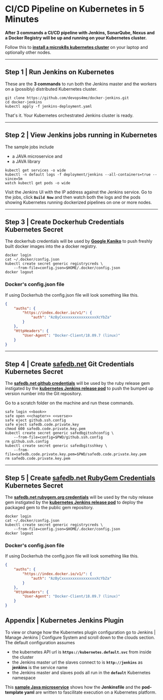 
# CI/CD Pipeline on Kubernetes in 5 Minutes

**After 3 commands a CI/CD pipeline with Jenkins, SonarQube, Nexus and a Docker Registry will be up and running on your Kubernetes cluster.**

Follow this to **[install a microk8s kubernetes cluster](https://www.devopswiki.co.uk/kubernetes/microk8s-install)** on your laptop and optionally other nodes.


---


## Step 1 | Run Jenkins on Kubernetes

These are the **3 commands** to run both the Jenkins master and the workers on a (possibly) distributed Kubernetes cluster.

```
git clone https://github.com/devops4me/docker-jenkins.git
cd docker-jenkins
kubectl apply -f jenkins-deployment.yaml
```

That's it. Your Kubernetes orchestrated Jenkins cluster is ready.


---


## Step 2 | View Jenkins jobs running in Kubernetes

The sample jobs include
- a JAVA microservice and
- a JAVA library

```
kubectl get services -o wide
kubectl -n default logs -f deployment/jenkins --all-containers=true --since=5m
watch kubectl get pods -o wide
```

Visit the Jenkins UI with the IP address against the Jenkins service. Go to the jobs, click **`Build Now`** and then watch both the logs and the pods showing Kubernetes running dockerized pipelines on one or more nodes.


---

## Step 3 | Create Dockerhub Credentials Kubernetes Secret

The dockerhub credentials will be used by **[Google Kaniko](https://www.devopswiki.co.uk/kubernetes/kaniko)** to push freshly built docker images into the a docker registry.

```
docker login
cat ~/.docker/config.json
kubectl create secret generic registrycreds \
    --from-file=config.json=$HOME/.docker/config.json
docker logout
```

### Docker's config.json file

If using Dockerhub the config.json file will look something like this.

```json
{
	"auths": {
		"https://index.docker.io/v1/": {
			"auth": "AzByCxxxxxxxxxxxxxxxxXcYbZa"
		}
	},
	"HttpHeaders": {
		"User-Agent": "Docker-Client/18.09.7 (linux)"
	}
}
```


---


## Step 4 | Create [safedb.net](https://github.com/devops4me/safedb.net) Git Credentials Kubernetes Secret

The **[safedb.net github credentials](https://github.com/devops4me/safedb.net)** will be used by the ruby release gem instigated by the **[kubernetes Jenkins release pod](https://github.com/devops4me/safedb.net/blob/master/pod-image-release.yaml)** to push the bumped up version number into the Git repository.

Go to a scratch folder on the machine and run these commands.
```
safe login <<book>>
safe open <<chapter>> <<verse>>
safe eject github.ssh.config
safe eject safedb.code.private.key
chmod 600 safedb.code.private.key.pem
kubectl create secret generic safedbgitsshconfig \
    --from-file=config=$PWD/github.ssh.config
rm github.ssh.config
kubectl create secret generic safedbgitsshkey \
    --from-file=safedb.code.private.key.pem=$PWD/safedb.code.private.key.pem
rm safedb.code.private.key.pem
```


---


## Step 5 | Create [safedb.net RubyGem Credentials](https://rubygems.org/gems/safedb) Kubernetes Secret

The **[safedb.net rubygem.org credentials](https://rubygems.org/gems/safedb)** will be used by the ruby release gem instigated by the **[kubernetes Jenkins release pod](https://github.com/devops4me/safedb.net/blob/master/pod-image-release.yaml)** to deploy the packaged gem to the public gem repository.

```
docker login
cat ~/.docker/config.json
kubectl create secret generic registrycreds \
    --from-file=config.json=$HOME/.docker/config.json
docker logout
```

### Docker's config.json file

If using Dockerhub the config.json file will look something like this.

```json
{
	"auths": {
		"https://index.docker.io/v1/": {
			"auth": "AzByCxxxxxxxxxxxxxxxxXcYbZa"
		}
	},
	"HttpHeaders": {
		"User-Agent": "Docker-Client/18.09.7 (linux)"
	}
}
```





## Appendix | Kubernetes Jenkins Plugin

To view or change how the Kubernetes plugin configuration go to Jenkins | Manage Jenkins | Configure System and scroll down to the clouds section. The default configuration assumes

- the kubernetes API url is **`https://kubernetes.default.svc`** from inside the cluster
- the Jenkins master url the slaves connect to is **`http://jenkins`** as **jenkins** is the service name
- the Jenkins master and slaves pods all run in the **`default`** Kubernetes namespace

This **[sample Java microservice](https://github.com/apolloakora/bank-account)** shows how the **Jenkinsfile** and the **pod-template yaml** are written to fascilitate execution on a Kubernetes platform.
